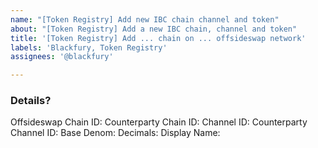 ```yaml
---
name: "[Token Registry] Add new IBC chain channel and token"
about: "[Token Registry] Add a new IBC chain, channel and token"
title: '[Token Registry] Add ... chain on ... offsideswap network'
labels: 'Blackfury, Token Registry'
assignees: '@blackfury'

---
```


<!-- Please fill in issue title -->

### Details?

Offsideswap Chain ID: 
Counterparty Chain ID:
Channel ID:
Counterparty Channel ID:
Base Denom:
Decimals:
Display Name:

<!--
Example:

Offsideswap Chain ID: offsideswap-devnet-1  
Counterparty Chain ID: cosmoshub-4
Channel ID: channel-1
Counterparty Channel ID: channel-36
Base Denom: uatom
Decimals: 6
Display Name: ATOM
-->
 